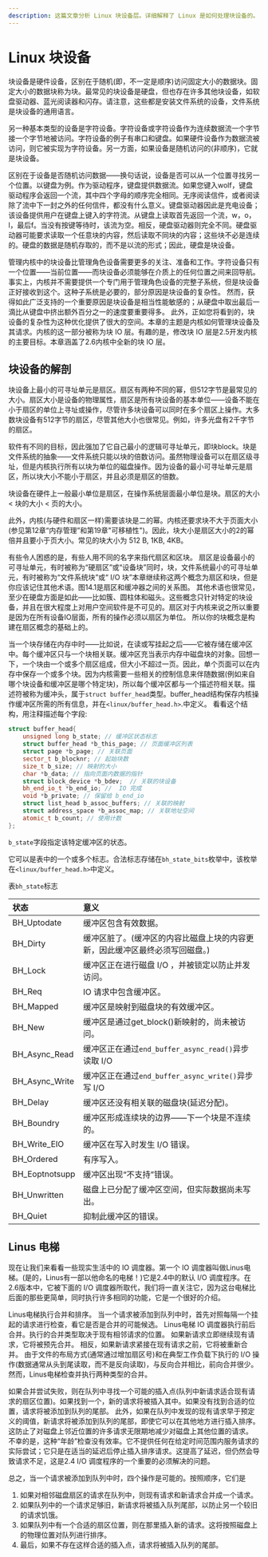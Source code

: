 ```yaml
---
description: 这篇文章分析 Linux 块设备层。详细解释了 Linux 是如何处理块设备的。
---
```


# Linux 块设备

块设备是硬件设备，区别在于随机\(即，不一定是顺序\)访问固定大小的数据块。固定大小的数据块称为块。最常见的块设备是硬盘，但也存在许多其他块设备，如软盘驱动器、蓝光阅读器和闪存。请注意，这些都是安装文件系统的设备，文件系统是块设备的通用语言。

另一种基本类型的设备是字符设备。字符设备或字符设备作为连续数据流一个字节接一个字节地被访问。字符设备的例子有串口和键盘。如果硬件设备作为数据流被访问，则它被实现为字符设备。另一方面，如果设备是随机访问的\(非顺序\)，它就是块设备。

区别在于设备是否随机访问数据——换句话说，设备是否可以从一个位置寻找另一个位置。以键盘为例。作为驱动程序，键盘提供数据流。如果您键入wolf，键盘驱动程序会返回一个流，其中四个字母的顺序完全相同。无序阅读信件，或者阅读除了流中下一封之外的任何信件，都没有什么意义。键盘驱动器因此是充电设备；该设备提供用户在键盘上键入的字符流。从键盘上读取首先返回一个流，w，o，l，最后f。当没有按键等待时，该流为空。相反，硬盘驱动器则完全不同。硬盘驱动器可能要求读取一个任意块的内容，然后读取不同块的内容；这些块不必是连续的。硬盘的数据是随机存取的，而不是以流的形式；因此，硬盘是块设备。

管理内核中的块设备比管理角色设备需要更多的关注、准备和工作。字符设备只有一个位置——当前位置——而块设备必须能够在介质上的任何位置之间来回导航。
事实上，内核并不需要提供一个专门用于管理角色设备的完整子系统，但是块设备正好接收到这个。这种子系统是必要的，部分原因是块设备的复杂性。
然而，获得如此广泛支持的一个重要原因是块设备是相当性能敏感的；从硬盘中取出最后一滴比从键盘中挤出额外百分之一的速度要重要得多。
此外，正如您将看到的，块设备的复杂性为这种优化提供了很大的空间。本章的主题是内核如何管理块设备及其请求。内核的这一部分被称为块 IO 层。有趣的是，修改块 IO 层是2.5开发内核的主要目标。本章涵盖了2.6内核中全新的块 IO 层。

## 块设备的解剖

块设备上最小的可寻址单元是扇区。扇区有两种不同的幂，但512字节是最常见的大小。扇区大小是设备的物理属性，扇区是所有块设备的基本单位——设备不能在小于扇区的单位上寻址或操作，尽管许多块设备可以同时在多个扇区上操作。大多数块设备有512字节的扇区，尽管其他大小也很常见。例如，许多光盘有2千字节的扇区。

软件有不同的目标，因此强加了它自己最小的逻辑可寻址单元，即块block。块是文件系统的抽象——文件系统只能以块的倍数访问。虽然物理设备可以在扇区级寻址，但是内核执行所有以块为单位的磁盘操作。因为设备的最小可寻址单元是扇区，所以块大小不能小于扇区，并且必须是扇区的倍数。

块设备在硬件上一般最小单位是扇区，在操作系统层面最小单位是块。扇区的大小 &lt; 块的大小 &lt; 页的大小。

此外，内核\(与硬件和扇区一样\)需要该块是二的幂。内核还要求块不大于页面大小\(参见第12章“内存管理”和第19章"可移植性"\)。因此，块大小是扇区大小的2的幂倍并且要小于页大小。常见的块大小为 512 B, 1KB, 4KB。

有些令人困惑的是，有些人用不同的名字来指代扇区和区块。
扇区是设备最小的可寻址单元，有时被称为“硬扇区”或“设备块”同时，块，文件系统最小的可寻址单元，有时被称为“文件系统块”或“ I/O 块”本章继续称这两个概念为扇区和块，但是你应该记住其他术语。图14.1是扇区和缓冲器之间的关系图。 其他术语也很常见，至少在硬盘方面是如此——比如簇、圆柱体和磁头。这些概念只针对特定的块设备，并且在很大程度上对用户空间软件是不可见的。扇区对于内核来说之所以重要是因为在所有设备IO层面，所有的操作必须以扇区为单位。
所以你的块概念是构建在扇区概念的基础上的。

当一个块存储在内存中时——比如说，在读或写挂起之后——它被存储在缓冲区中。每个缓冲区只与一个块相关联。缓冲区充当表示内存中磁盘块的对象。回想一下，一个块由一个或多个扇区组成，但大小不超过一页。因此，单个页面可以在内存中保存一个或多个块。因为内核需要一些相关的控制信息来伴随数据\(例如来自哪个块设备和缓冲区是哪个特定块\)，所以每个缓冲区都与一个描述符相关联。描述符被称为缓冲头，属于`struct buffer_head`类型。buffer\_head结构保存内核操作缓冲区所需的所有信息，并在`<linux/buffer_head.h>`.中定义。 看看这个结构，用注释描述每个字段:

```cpp
struct buffer_head{
    unsigned long b_state; // 缓冲区状态标志
    struct buffer_head *b_this_page; // 页面缓冲区列表
    struct page *b_page; // 关联页面
    sector_t b_blocknr; // 起始块数
    size_t b_size; // 映射的大小
    char *b_data; // 指向页面内数据的指针
    struct block_device *b_bdev;  // 关联的块设备
    bh_end_io_t *b_end_io; //  IO 完成
    void *b_private; // 保留给 b_end_io
    struct list_head b_assoc_buffers; // 关联的映射
    struct address_space *b_assoc_map; // 关联地址空间
    atomic_t b_count; // 使用计数
};
```

`b_state`字段指定该特定缓冲区的状态。

它可以是表中的一个或多个标志。合法标志存储在`bh_state_bits`枚举中，该枚举在`<linux/buffer_head.h>`中定义。

表`bh_state`标志

| 状态 | 意义 |
| :--- | :--- |
| BH\_Uptodate | 缓冲区包含有效数据。 |
| BH\_Dirty | 缓冲区脏了。\(缓冲区的内容比磁盘上块的内容更新，因此缓冲区最终必须写回磁盘。\) |
| BH\_Lock | 缓冲区正在进行磁盘 I/O ，并被锁定以防止并发访问。 |
| BH\_Req |  IO 请求中包含缓冲区。 |
| BH\_Mapped | 缓冲区是映射到磁盘块的有效缓冲区。 |
| BH\_New | 缓冲区是通过get\_block\(\)新映射的，尚未被访问。 |
| BH\_Async\_Read | 缓冲区正在通过`end_buffer_async_read()`异步读取 I/O  |
| BH\_Async\_Write | 缓冲区正在通过`end_buffer_async_write()`异步写 I/O  |
| BH\_Delay | 缓冲区还没有相关联的磁盘块\(延迟分配\)。 |
| BH\_Boundry | 缓冲区形成连续块的边界——下一个块是不连续的。 |
| BH\_Write\_EIO | 缓冲区在写入时发生 I/O 错误。 |
| BH\_Ordered | 有序写入。 |
| BH\_Eoptnotsupp | 缓冲区出现“不支持”错误。 |
| BH\_Unwritten | 磁盘上已分配了缓冲区空间，但实际数据尚未写出。 |
| BH\_Quiet | 抑制此缓冲区的错误。 |

## Linus 电梯

现在让我们来看看一些现实生活中的 IO 调度器。第一个 IO 调度器叫做Linus电梯。(是的，Linus有一部以他命名的电梯！)它是2.4中的默认 I/O 调度程序。在2.6版本中，它被下面的 I/O 调度器所取代，我们将一直关注它，因为这台电梯比后面的那些更简单，同时执行许多相同的功能，它是一个很好的介绍。

Linus电梯执行合并和排序。
当一个请求被添加到队列中时，首先对照每隔一个挂起的请求进行检查，看它是否是合并的可能候选。
Linus电梯 IO 调度器执行前后合并。执行的合并类型取决于现有相邻请求的位置。
如果新请求立即继续现有请求，它将被预先合并。
相反，如果新请求紧接在现有请求之前，它将被重新合并。
由于文件的布局方式(通常通过增加扇区号)和在典型工作负载下执行的 I/O 操作(数据通常从头到尾读取，而不是反向读取)，与反向合并相比，前向合并很少。
然而，Linus电梯检查并执行两种类型的合并。

如果合并尝试失败，则在队列中寻找一个可能的插入点(队列中新请求适合现有请求的扇区位置)。如果找到一个，新的请求将被插入其中。如果没有找到合适的位置，请求将被添加到队列的尾部。
此外，如果在队列中发现的现有请求早于预定义的阈值，新请求将被添加到队列的尾部，即使它可以在其他地方进行插入排序。
这防止了对磁盘上邻近位置的许多请求无限期地减少对磁盘上其他位置的请求。
不幸的是，这种“年龄”检查没有效率。它不提供任何在给定时间范围内服务请求的实际尝试；它只是在适当的延迟后停止插入排序请求。这提高了延迟，但仍然会导致请求不足，这是2.4 I/O 调度程序的一个重要的必须解决的问题。

总之，当一个请求被添加到队列中时，四个操作是可能的。按照顺序，它们是

1. 如果对相邻磁盘扇区的请求在队列中，则现有请求和新请求合并成一个请求。
2. 如果队列中的一个请求足够旧，新请求将被插入队列尾部，以防止另一个较旧的请求饥饿。
3. 如果队列中有一个合适的扇区位置，则在那里插入新的请求。这将按照磁盘上的物理位置对队列进行排序。
4. 最后，如果不存在这样合适的插入点，请求将被插入队列的尾部。